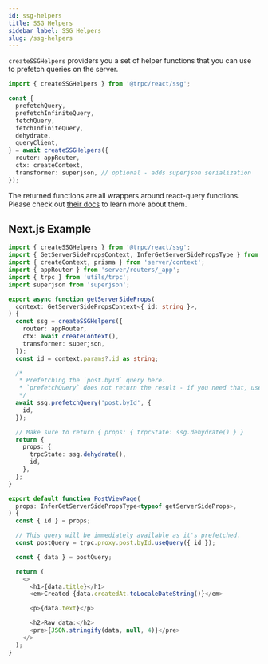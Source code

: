 ```yaml
---
id: ssg-helpers
title: SSG Helpers
sidebar_label: SSG Helpers
slug: /ssg-helpers
---
```


`createSSGHelpers` providers you a set of helper functions that you can use to prefetch queries on the server.

```ts
import { createSSGHelpers } from '@trpc/react/ssg';

const {
  prefetchQuery,
  prefetchInfiniteQuery,
  fetchQuery,
  fetchInfiniteQuery,
  dehydrate,
  queryClient,
} = await createSSGHelpers({
  router: appRouter,
  ctx: createContext,
  transformer: superjson, // optional - adds superjson serialization
});
```

The returned functions are all wrappers around react-query functions. Please check out [their docs](https://react-query.tanstack.com/overview) to learn more about them.

## Next.js Example

```ts title='pages/posts/[id].tsx'
import { createSSGHelpers } from '@trpc/react/ssg';
import { GetServerSidePropsContext, InferGetServerSidePropsType } from 'next';
import { createContext, prisma } from 'server/context';
import { appRouter } from 'server/routers/_app';
import { trpc } from 'utils/trpc';
import superjson from 'superjson';

export async function getServerSideProps(
  context: GetServerSidePropsContext<{ id: string }>,
) {
  const ssg = createSSGHelpers({
    router: appRouter,
    ctx: await createContext(),
    transformer: superjson,
  });
  const id = context.params?.id as string;

  /*
   * Prefetching the `post.byId` query here.
   * `prefetchQuery` does not return the result - if you need that, use `fetchQuery` instead.
   */
  await ssg.prefetchQuery('post.byId', {
    id,
  });

  // Make sure to return { props: { trpcState: ssg.dehydrate() } }
  return {
    props: {
      trpcState: ssg.dehydrate(),
      id,
    },
  };
}

export default function PostViewPage(
  props: InferGetServerSidePropsType<typeof getServerSideProps>,
) {
  const { id } = props;

  // This query will be immediately available as it's prefetched.
  const postQuery = trpc.proxy.post.byId.useQuery({ id });

  const { data } = postQuery;

  return (
    <>
      <h1>{data.title}</h1>
      <em>Created {data.createdAt.toLocaleDateString()}</em>

      <p>{data.text}</p>

      <h2>Raw data:</h2>
      <pre>{JSON.stringify(data, null, 4)}</pre>
    </>
  );
}
```
